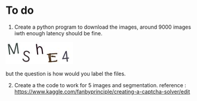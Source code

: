 # To do

1. Create a python program to download the images, around 9000 images iwth enough latency should be fine.

![](sample1.png)

but the question is how would you label the files.

2. Create a the code to work for 5 images and segmentation. reference : https://www.kaggle.com/fanbyprinciple/creating-a-captcha-solver/edit

